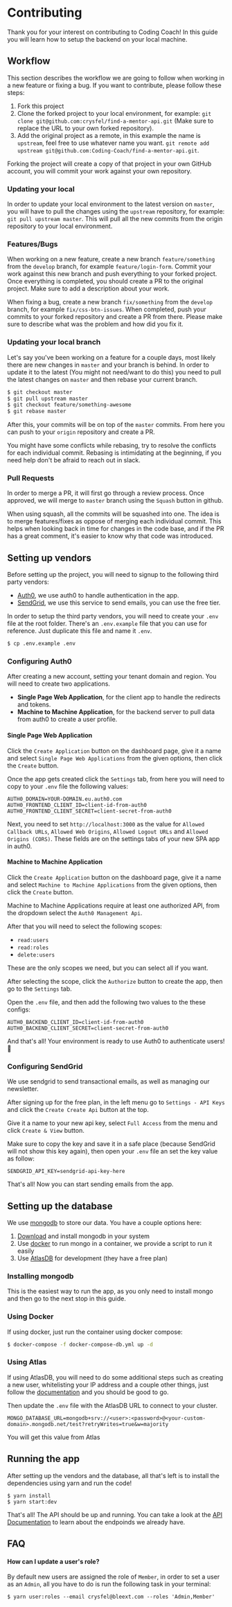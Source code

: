 # Contributing
Thank you for your interest on contributing to Coding Coach! In this guide you will learn how to setup the backend on your local machine.

## Workflow

This section describes the workflow we are going to follow when working in a new feature or fixing a bug. If you want to contribute, please follow these steps:

1. Fork this project
2. Clone the forked project to your local environment, for example: `git clone git@github.com:crysfel/find-a-mentor-api.git` (Make sure to replace the URL to your own forked repository).
3. Add the original project as a remote, in this example the name is `upstream`, feel free to use whatever name you want. `git remote add upstream git@github.com:Coding-Coach/find-a-mentor-api.git`.

Forking the project will create a copy of that project in your own GitHub account, you will commit your work against your own repository.

### Updating your local

In order to update your local environment to the latest version on `master`, you will have to pull the changes using the `upstream` repository, for example: `git pull upstream master`. This will pull all the new commits from the origin repository to your local environment.

### Features/Bugs

When working on a new feature, create a new branch `feature/something` from the `develop` branch, for example `feature/login-form`. Commit your work against this new branch and push everything to your forked project. Once everything is completed, you should create a PR to the original project. Make sure to add a description about your work.

When fixing a bug, create a new branch `fix/something` from the `develop` branch, for example `fix/css-btn-issues`. When completed, push your commits to your forked repository and create a PR from there. Please make sure to describe what was the problem and how did you fix it.

### Updating your local branch

Let's say you've been working on a feature for a couple days, most likely there are new changes in `master` and your branch is behind. In order to update it to the latest (You might not need/want to do this) you need to pull the latest changes on `master` and then rebase your current branch.

```bash
$ git checkout master
$ git pull upstream master
$ git checkout feature/something-awesome
$ git rebase master
```

After this, your commits will be on top of the `master` commits. From here you can push to your `origin` repository and create a PR.

You might have some conflicts while rebasing, try to resolve the conflicts for each individual commit. Rebasing is intimidating at the beginning, if you need help don't be afraid to reach out in slack.

### Pull Requests

In order to merge a PR, it will first go through a review process. Once approved, we will merge to `master` branch using the `Squash` button in github.

When using squash, all the commits will be squashed into one. The idea is to merge features/fixes as oppose of merging each individual commit. This helps when looking back in time for changes in the code base, and if the PR has a great comment, it's easier to know why that code was introduced.


## Setting up vendors
Before setting up the project, you will need to signup to the following third party vendors:

- [Auth0](https://auth0.com/signup), we use auth0 to handle authentication in the app.
- [SendGrid](https://sendgrid.com/pricing/), we use this service to send emails, you can use the free tier.

In order to setup the third party vendors, you will need to create your `.env` file at the root folder. There's an `.env.example` file that you can use for reference. Just duplicate this file and name it `.env`.

```bash
$ cp .env.example .env
```

### Configuring Auth0
After creating a new account, setting your tenant domain and region. You will need to create two applications.

- **Single Page Web Application**, for the client app to handle the redirects and tokens.
- **Machine to Machine Application**, for the backend server to pull data from auth0 to create a user profile.

#### Single Page Web Application
Click the `Create Application` button on the dashboard page, give it a name and select `Single Page Web Applications` from the given options, then click the `Create` button.

Once the app gets created click the `Settings` tab, from here you will need to copy to your `.env` file the following values:

```
AUTH0_DOMAIN=YOUR-DOMAIN.eu.auth0.com
AUTH0_FRONTEND_CLIENT_ID=client-id-from-auth0
AUTH0_FRONTEND_CLIENT_SECRET=client-secret-from-auth0
```

Next, you need to set `http://localhost:3000` as the value for `Allowed Callback URLs`, `Allowed Web Origins`, `Allowed Logout URLs` and `Allowed Origins (CORS)`. These fields are on the settings tabs of your new SPA app in auth0.

#### Machine to Machine Application
Click the `Create Application` button on the dashboard page, give it a name and select `Machine to Machine Applications` from the given options, then click the `Create` button.

Machine to Machine Applications require at least one authorized API, from the dropdown select the `Auth0 Management Api`.

After that you will need to select the following scopes:

- `read:users`
- `read:roles`
- `delete:users`

These are the only scopes we need, but you can select all if you want.

After selecting the scope, click the `Authorize` button to create the app, then go to the `Settings` tab.

Open the `.env` file, and then add the following two values to the these configs:

```
AUTH0_BACKEND_CLIENT_ID=client-id-from-auth0
AUTH0_BACKEND_CLIENT_SECRET=client-secret-from-auth0
```

And that's all! Your environment is ready to use Auth0 to authenticate users! 🎉

### Configuring SendGrid
We use sendgrid to send transactional emails, as well as managing our newsletter.

After signing up for the free plan, in the left menu go to `Settings - API Keys` and click the `Create Create Api` button at the top.

Give it a name to your new api key, select `Full Access` from the menu and click `Create & View` button.

Make sure to copy the key and save it in a safe place (because SendGrid will not show this key again), then open your `.env` file an set the key value as follow:

```
SENDGRID_API_KEY=sendgrid-api-key-here
```

That's all! Now you can start sending emails from the app.

## Setting up the database
We use [mongodb](https://www.mongodb.com/) to store our data. You have a couple options here:

1. [Download](https://www.mongodb.com/download-center/community) and install mongodb in your system
2. Use [docker](https://www.docker.com/) to run mongo in a container, we provide a script to run it easily
3. Use [AtlasDB](https://www.mongodb.com/cloud/atlas) for development (they have a free plan)


### Installing mongodb
This is the easiest way to run the app, as you only need to install mongo and then go to the next stop in this guide.

### Using Docker
If using docker, just run the container using docker compose:

```bash
$ docker-compose -f docker-compose-db.yml up -d
```

### Using Atlas
If using AtlasDB, you will need to do some additional steps such as creating a new user, whitelisting your IP address and a couple other things, just follow the [documentation](https://docs.atlas.mongodb.com/connect-to-cluster/) and you should be good to go.

Then update the `.env` file with the AtlasDB URL to connect to your cluster.

```
MONGO_DATABASE_URL=mongodb+srv://<user>:<password>@<your-custom-domain>.mongodb.net/test?retryWrites=true&w=majority
```

You will get this value from Atlas

## Running the app
After setting up the vendors and the database, all that's left is to install the dependencies using yarn and run the code!

```
$ yarn install
$ yarn start:dev
```

That's all! The API should be up and running. You can take a look at the [API Documentation](https://api-staging.codingcoach.io/) to learn about the endpoinds we already have.


## FAQ
#### How can I update a user's role?
By default new users are assigned the role of `Member`, in order to set a user as an `Admin`, all you have to do is run the following task in your terminal:

```
$ yarn user:roles --email crysfel@bleext.com --roles 'Admin,Member'
```